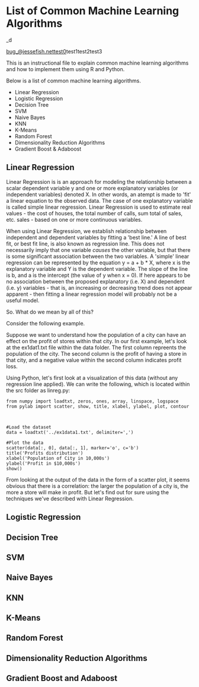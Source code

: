 # List of Common Machine Learning Algorithms



_d</em></p></article></div>bug_@jessefish.nettest0</div>test1</div>test2</div>test3</div>

This is an instructional file to explain common machine learning
algorithms and how to implement them using R and Python. 

Below is a list of common machine learning algorithms. 

* Linear Regression
* Logistic Regression
* Decision Tree
* SVM
* Naive Bayes
* KNN
* K-Means
* Random Forest
* Dimensionality Reduction Algorithms
* Gradient Boost & Adaboost

## Linear Regression

Linear Regression is is an approach for modeling the relationship between a scalar dependent variable y and one or more explanatory variables (or independent variables) denoted X. In other words, an atempt is made to 'fit' a linear equation to the observed data. The case of one explanatory variable is called simple linear regression. Linear Regression is used to estimate real values - the cost of houses, the total number of calls, sum total of sales, etc.  sales - based on one or more continuous variables. 

When using Linear Regression, we establish relationship between independent and dependent variables by fitting a 'best line.' A line of best fit, or best fit line, is also known as regression line. This does not necessarily imply that one variable *causes* the other variable, but that there is some significant association between the two variables. A 'simple' linear regression can be represented by the equation y = a + b * X, where x is the explanatory variable and Y is the dependent variable. The slope of the line is b, and a is the intercept (the value of y when x = 0). If here appears to be no association between the proposed explanatory (i.e. X) and dependent (i.e. y) variables - that is, an increasing or decreasing trend does not appear apparent - then fitting a linear regression model will probably not be a useful model. 

So. What do we mean by all of this? 

Consider the following example. 

Suppose we want to understand how the population of a city can have an effect on the profit of stores within that city. In our first example, let's look at the ex1dat1.txt file within the data folder. The first column repreents the population of the city. The second column is the profit of having a store in that city, and a negative value within the second column indicates profit loss. 

Using Python, let's first look at a visualization of this data (without any regression line applied). We can write the following, which is located within the src folder as linreg.py: 

```
from numpy import loadtxt, zeros, ones, array, linspace, logspace
from pylab import scatter, show, title, xlabel, ylabel, plot, contour



#Load the dataset
data = loadtxt('../ex1data1.txt', delimiter=',')

#Plot the data
scatter(data[:, 0], data[:, 1], marker='o', c='b')
title('Profits distribution')
xlabel('Population of City in 10,000s')
ylabel('Profit in $10,000s')
show()
```

From looking at the output of the data in the form of a scatter plot, it seems obvious that there is a correlation: the larger the population of a city is, the more a store will make in profit. But let's find out for sure using the techniques we've described with Linear Regression. 





## Logistic Regression 

## Decision Tree

## SVM

## Naive Bayes

## KNN

## K-Means

## Random Forest

## Dimensionality Reduction Algorithms

## Gradient Boost and Adaboost
